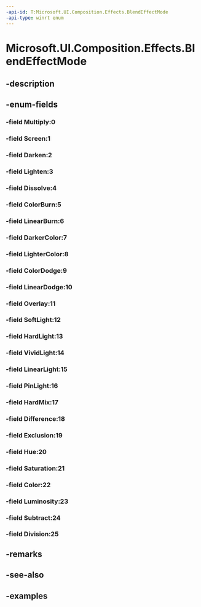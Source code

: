 ```yaml
---
-api-id: T:Microsoft.UI.Composition.Effects.BlendEffectMode
-api-type: winrt enum
---
```


# Microsoft.UI.Composition.Effects.BlendEffectMode

<!--
public enum BlendEffectMode
-->


## -description

## -enum-fields

### -field Multiply:0

### -field Screen:1

### -field Darken:2

### -field Lighten:3

### -field Dissolve:4

### -field ColorBurn:5

### -field LinearBurn:6

### -field DarkerColor:7

### -field LighterColor:8

### -field ColorDodge:9

### -field LinearDodge:10

### -field Overlay:11

### -field SoftLight:12

### -field HardLight:13

### -field VividLight:14

### -field LinearLight:15

### -field PinLight:16

### -field HardMix:17

### -field Difference:18

### -field Exclusion:19

### -field Hue:20

### -field Saturation:21

### -field Color:22

### -field Luminosity:23

### -field Subtract:24

### -field Division:25

## -remarks

## -see-also

## -examples


